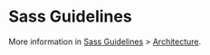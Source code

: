 # Sass Guidelines

More information in [Sass Guidelines](http://sass-guidelin.es/) > [Architecture](http://sass-guidelin.es/#architecture).
